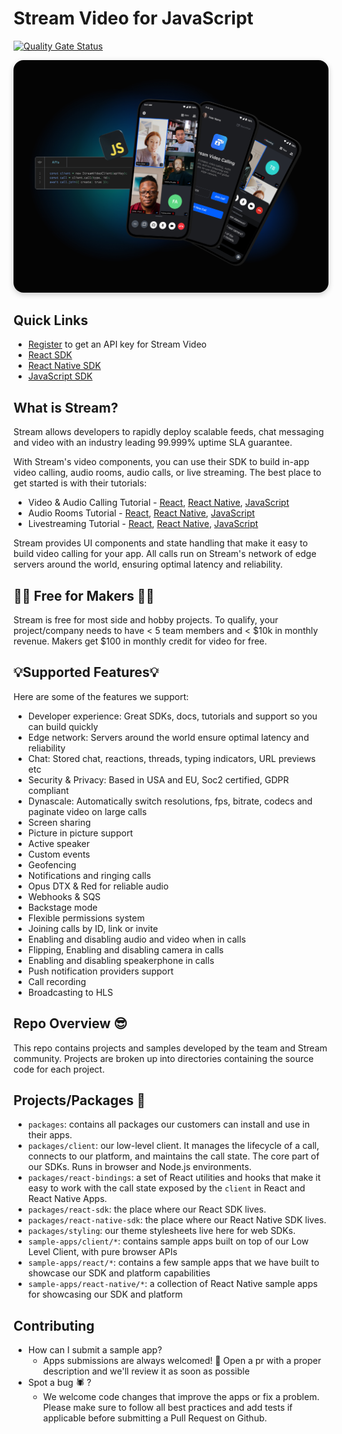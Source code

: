 # Stream Video for JavaScript

[![Quality Gate Status](https://sonarcloud.io/api/project_badges/measure?project=GetStream_stream-video-js&metric=alert_status&token=fdc1439303911957da9c7ff2ce505f94c3c14d36)](https://sonarcloud.io/summary/new_code?id=GetStream_stream-video-js)

<img src=".readme-assets/Github-Graphic-JS.jpg" alt="Stream Video for Javascript Header image" style="box-shadow: 0 3px 10px rgb(0 0 0 / 0.2); border-radius: 1rem" />

## **Quick Links**

- [Register](https://getstream.io/chat/trial/) to get an API key for Stream Video
- [React SDK](./packages/react-sdk#official-react-sdk-for-stream-video)
- [React Native SDK](./packages/react-native-sdk#official-react-native-sdk-for-stream-video)
- [JavaScript SDK](./packages/client#official-plain-js-sdk-and-low-level-client-for-stream-video)

## What is Stream?

Stream allows developers to rapidly deploy scalable feeds, chat messaging and video with an industry leading 99.999% uptime SLA guarantee.

With Stream's video components, you can use their SDK to build in-app video calling, audio rooms, audio calls, or live streaming. The best place to get started is with their tutorials:

- Video & Audio Calling Tutorial - [React](https://getstream.io/video/sdk/react/tutorial/video-calling/), [React Native](https://getstream.io/video/docs/reactnative/tutorials/video-calling/), [JavaScript](https://getstream.io/video/sdk/javascript/tutorial/video-calling/)
- Audio Rooms Tutorial - [React](https://getstream.io/video/sdk/react/tutorial/audio-room/), [React Native](https://getstream.io/video/docs/reactnative/tutorials/audio-room/), [JavaScript](https://getstream.io/video/sdk/javascript/tutorial/audio-room/)
- Livestreaming Tutorial - [React](https://getstream.io/video/sdk/react/tutorial/livestreaming/), [React Native](https://getstream.io/video/docs/reactnative/tutorials/livestream/), [JavaScript](https://getstream.io/video/sdk/javascript/tutorial/livestreaming/)

Stream provides UI components and state handling that make it easy to build video calling for your app. All calls run on Stream's network of edge servers around the world, ensuring optimal latency and reliability.

## 👩‍💻 Free for Makers 👨‍💻

Stream is free for most side and hobby projects. To qualify, your project/company needs to have < 5 team members and < $10k in monthly revenue. Makers get $100 in monthly credit for video for free.

## 💡Supported Features💡

Here are some of the features we support:

- Developer experience: Great SDKs, docs, tutorials and support so you can build quickly
- Edge network: Servers around the world ensure optimal latency and reliability
- Chat: Stored chat, reactions, threads, typing indicators, URL previews etc
- Security & Privacy: Based in USA and EU, Soc2 certified, GDPR compliant
- Dynascale: Automatically switch resolutions, fps, bitrate, codecs and paginate video on large calls
- Screen sharing
- Picture in picture support
- Active speaker
- Custom events
- Geofencing
- Notifications and ringing calls
- Opus DTX & Red for reliable audio
- Webhooks & SQS
- Backstage mode
- Flexible permissions system
- Joining calls by ID, link or invite
- Enabling and disabling audio and video when in calls
- Flipping, Enabling and disabling camera in calls
- Enabling and disabling speakerphone in calls
- Push notification providers support
- Call recording
- Broadcasting to HLS

## Repo Overview 😎

This repo contains projects and samples developed by the team and Stream community. Projects are broken up into directories containing the source code for each project.

## **Projects/Packages 🚀**

- `packages`: contains all packages our customers can install and use in their apps.
- `packages/client`: our low-level client. It manages the lifecycle of a call, connects to our platform, and maintains the call state. The core part of our SDKs. Runs in browser and Node.js environments.
- `packages/react-bindings`: a set of React utilities and hooks that make it easy to work with the call state exposed by the `client` in React and React Native Apps.
- `packages/react-sdk`: the place where our React SDK lives.
- `packages/react-native-sdk`: the place where our React Native SDK lives.
- `packages/styling`: our theme stylesheets live here for web SDKs.
- `sample-apps/client/*`: contains sample apps built on top of our Low Level Client, with pure browser APIs
- `sample-apps/react/*`: contains a few sample apps that we have built to showcase our SDK and platform capabilities
- `sample-apps/react-native/*`: a collection of React Native sample apps for showcasing our SDK and platform

## Contributing

- How can I submit a sample app?
  - Apps submissions are always welcomed! 🥳 Open a pr with a proper description and we'll review it as soon as possible
- Spot a bug 🕷 ?
  - We welcome code changes that improve the apps or fix a problem. Please make sure to follow all best practices and add tests if applicable before submitting a Pull Request on Github.
